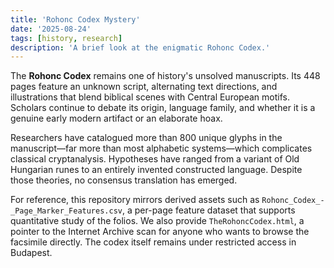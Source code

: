 ```yaml
---
title: 'Rohonc Codex Mystery'
date: '2025-08-24'
tags: [history, research]
description: 'A brief look at the enigmatic Rohonc Codex.'
---
```


The **Rohonc Codex** remains one of history's unsolved manuscripts. Its 448 pages feature an unknown script, alternating text directions, and illustrations that blend biblical scenes with Central European motifs. Scholars continue to debate its origin, language family, and whether it is a genuine early modern artifact or an elaborate hoax.

Researchers have catalogued more than 800 unique glyphs in the manuscript—far more than most alphabetic systems—which complicates classical cryptanalysis. Hypotheses have ranged from a variant of Old Hungarian runes to an entirely invented constructed language. Despite those theories, no consensus translation has emerged.

For reference, this repository mirrors derived assets such as `Rohonc_Codex_-_Page_Marker_Features.csv`, a per-page feature dataset that supports quantitative study of the folios. We also provide `TheRohoncCodex.html`, a pointer to the Internet Archive scan for anyone who wants to browse the facsimile directly. The codex itself remains under restricted access in Budapest.
